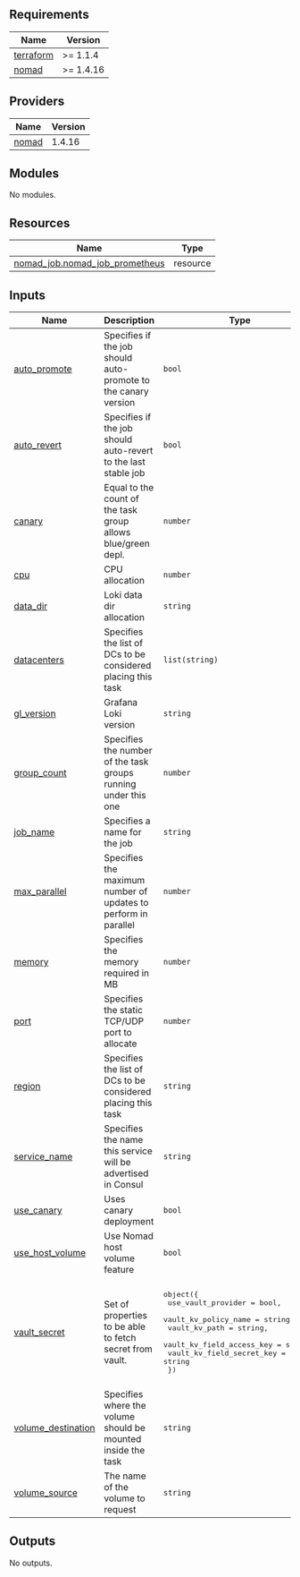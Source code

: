 <!-- BEGIN_TF_DOCS -->
## Requirements

| Name | Version |
|------|---------|
| <a name="requirement_terraform"></a> [terraform](#requirement\_terraform) | >= 1.1.4 |
| <a name="requirement_nomad"></a> [nomad](#requirement\_nomad) | >= 1.4.16 |

## Providers

| Name | Version |
|------|---------|
| <a name="provider_nomad"></a> [nomad](#provider\_nomad) | 1.4.16 |

## Modules

No modules.

## Resources

| Name | Type |
|------|------|
| [nomad_job.nomad_job_prometheus](https://registry.terraform.io/providers/hashicorp/nomad/latest/docs/resources/job) | resource |

## Inputs

| Name | Description | Type | Default | Required |
|------|-------------|------|---------|:--------:|
| <a name="input_auto_promote"></a> [auto\_promote](#input\_auto\_promote) | Specifies if the job should auto-promote to the canary version | `bool` | `true` | no |
| <a name="input_auto_revert"></a> [auto\_revert](#input\_auto\_revert) | Specifies if the job should auto-revert to the last stable job | `bool` | `true` | no |
| <a name="input_canary"></a> [canary](#input\_canary) | Equal to the count of the task group allows blue/green depl. | `number` | `1` | no |
| <a name="input_cpu"></a> [cpu](#input\_cpu) | CPU allocation | `number` | `2000` | no |
| <a name="input_data_dir"></a> [data\_dir](#input\_data\_dir) | Loki data dir allocation | `string` | `""` | no |
| <a name="input_datacenters"></a> [datacenters](#input\_datacenters) | Specifies the list of DCs to be considered placing this task | `list(string)` | <pre>[<br>  "dc1"<br>]</pre> | no |
| <a name="input_gl_version"></a> [gl\_version](#input\_gl\_version) | Grafana Loki version | `string` | `"2.4.2"` | no |
| <a name="input_group_count"></a> [group\_count](#input\_group\_count) | Specifies the number of the task groups running under this one | `number` | `1` | no |
| <a name="input_job_name"></a> [job\_name](#input\_job\_name) | Specifies a name for the job | `string` | `"loki"` | no |
| <a name="input_max_parallel"></a> [max\_parallel](#input\_max\_parallel) | Specifies the maximum number of updates to perform in parallel | `number` | `1` | no |
| <a name="input_memory"></a> [memory](#input\_memory) | Specifies the memory required in MB | `number` | `4096` | no |
| <a name="input_port"></a> [port](#input\_port) | Specifies the static TCP/UDP port to allocate | `number` | `3100` | no |
| <a name="input_region"></a> [region](#input\_region) | Specifies the list of DCs to be considered placing this task | `string` | `"global"` | no |
| <a name="input_service_name"></a> [service\_name](#input\_service\_name) | Specifies the name this service will be advertised in Consul | `string` | `"loki"` | no |
| <a name="input_use_canary"></a> [use\_canary](#input\_use\_canary) | Uses canary deployment | `bool` | `true` | no |
| <a name="input_use_host_volume"></a> [use\_host\_volume](#input\_use\_host\_volume) | Use Nomad host volume feature | `bool` | `false` | no |
| <a name="input_vault_secret"></a> [vault\_secret](#input\_vault\_secret) | Set of properties to be able to fetch secret from vault. | <pre>object({<br>    use_vault_provider        = bool,<br>    vault_kv_policy_name      = string,<br>    vault_kv_path             = string,<br>    vault_kv_field_access_key = string,<br>    vault_kv_field_secret_key = string<br>  })</pre> | <pre>{<br>  "use_vault_provider": false,<br>  "vault_kv_field_access_key": "access_key",<br>  "vault_kv_field_secret_key": "secret_key",<br>  "vault_kv_path": "secret/data/prometheus",<br>  "vault_kv_policy_name": "kv"<br>}</pre> | no |
| <a name="input_volume_destination"></a> [volume\_destination](#input\_volume\_destination) | Specifies where the volume should be mounted inside the task | `string` | `""` | no |
| <a name="input_volume_source"></a> [volume\_source](#input\_volume\_source) | The name of the volume to request | `string` | `""` | no |

## Outputs

No outputs.
<!-- END_TF_DOCS -->